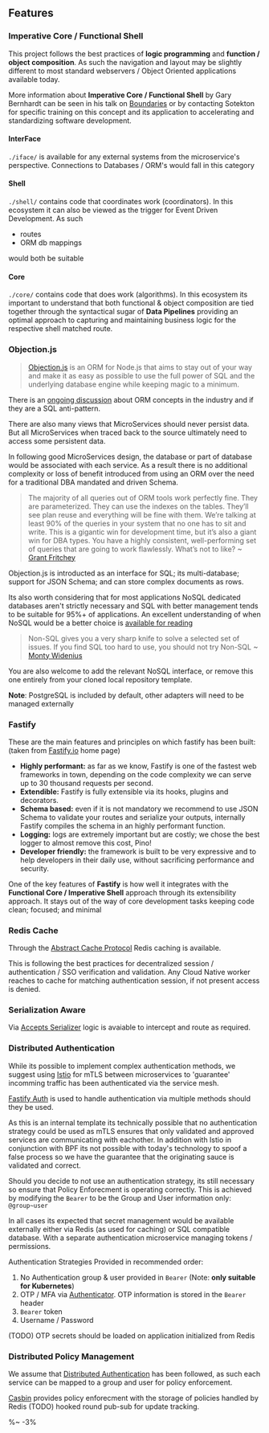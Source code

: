 ## Features

### Imperative Core / Functional Shell

This project follows the best practices of **logic programming** and **function / object composition**. As such the navigation and layout may be slightly different to most standard webservers / Object Oriented applications available today.

More information about **Imperative Core / Functional Shell** by Gary Bernhardt can be seen in his talk on [Boundaries](https://www.youtube.com/watch?v=yTkzNHF6rMs) or by contacting Sotekton for specific training on this concept and its application to accelerating and standardizing software development.

#### InterFace

`./iface/` is available for any external systems from the microservice's perspective. Connections to Databases / ORM's would fall in this category

#### Shell

`./shell/` contains code that coordinates work (coordinators). In this ecosystem it can also be viewed as the trigger for Event Driven Development. As such

- routes
- ORM db mappings

would both be suitable

#### Core

`./core/` contains code that does work (algorithms). In this ecosystem its important to understand that both functional & object composition are tied together through the syntactical sugar of **Data Pipelines** providing an optimal approach to capturing and maintaining business logic for the respective shell matched route.

### Objection.js

> [Objection.js](https://vincit.github.io/objection.js/#introduction) is an ORM for Node.js that aims to stay out of your way and make it as easy as possible to use the full power of SQL and the underlying database engine while keeping magic to a minimum.

There is an [ongoing discussion](https://medium.com/@mantasd/orm-is-an-offensive-anti-pattern-really-42269673d54d) about ORM concepts in the industry and if they are a SQL anti-pattern.

There are also many views that MicroServices should never persist data. But all MicroServices when traced back to the source ultimately need to access some persistent data.

In following good MicroServices design, the database or part of database would be associated with each service. As a result there is no additional complexity or loss of benefit introduced from using an ORM over the need for a traditional DBA mandated and driven Schema.

> The majority of all queries out of ORM tools work perfectly fine. They are parameterized. They can use the indexes on the tables. They’ll see plan reuse and everything will be fine with them. We’re talking at least 90% of the queries in your system that no one has to sit and write. This is a gigantic win for development time, but it’s also a giant win for DBA types. You have a highly consistent, well-performing set of queries that are going to work flawlessly. What’s not to like? ~ [Grant Fritchey](https://www.scarydba.com/2017/07/05/love-entity-framework/)

Objection.js is introducted as an interface for SQL; its multi-database; support for JSON Schema; and can store complex documents as rows.

Its also worth considering that for most applications NoSQL dedicated databases aren't strictly necessary and SQL with better management tends to be suitable for 95%+ of applications. An excellent understanding of when NoSQL would be a better choice is [available for reading](https://www.linuxjournal.com/article/10770)

> Non-SQL gives you a very sharp knife to solve a selected set of issues. If you find SQL too hard to use, you should not try Non-SQL ~ [Monty Widenius](https://www.linuxjournal.com/article/10770)

You are also welcome to add the relevant NoSQL interface, or remove this one entirely from your cloned local repository template.

**Note**: PostgreSQL is included by default, other adapters will need to be managed externally

### Fastify

These are the main features and principles on which fastify has been built: (taken from [Fastify.io](https://www.fastify.io/) home page)

- **Highly performant:** as far as we know, Fastify is one of the fastest web frameworks in town, depending on the code complexity we can serve up to 30 thousand requests per second.
- **Extendible:** Fastify is fully extensible via its hooks, plugins and decorators.
- **Schema based:** even if it is not mandatory we recommend to use JSON Schema to validate your routes and serialize your outputs, internally Fastify compiles the schema in an highly performant function.
- **Logging:** logs are extremely important but are costly; we chose the best logger to almost remove this cost, Pino!
- **Developer friendly:** the framework is built to be very expressive and to help developers in their daily use, without sacrificing performance and security.

One of the key features of **Fastify** is how well it integrates with the **Functional Core / Imperative Shell** approach through its extensibility approach. It stays out of the way of core development tasks keeping code clean; focused; and minimal

### Redis Cache

Through the [Abstract Cache Protocol](https://github.com/jsumners/abstract-cache) Redis caching is available.

This is following the best practices for decentralized session / authentication / SSO verification and validation. Any Cloud Native worker reaches to cache for matching authentication session, if not present access is denied.

### Serialization Aware

Via [Accepts Serializer](https://github.com/fastify/fastify-accepts-serializer) logic is avaiable to intercept and route as required.

### Distributed Authentication

While its possible to implement complex authentication methods, we suggest using [Istio](https://istio.io) for mTLS between microservices to 'guarantee' incomming traffic has been authenticated via the service mesh.

[Fastify Auth](https://github.com/fastify/fastify-auth) is used to handle authentication via multiple methods should they be used.

As this is an internal template its technically possible that no authentication strategy could be used as mTLS ensures that only validated and approved services are communicating with eachother. In addition with Istio in conjunction with BPF its not possible with today's technology to spoof a false process so we have the guarantee that the originating sauce is validated and correct.

Should you decide to not use an authentication strategy, its still necessary so ensure that Policy Enforecment is operating correctly. This is achieved by modifying the `Bearer` to be the Group and User information only: `@group~user`

In all cases its expected that secret management would be available externally either via Redis (as used for caching) or SQL compatible database. With a separate authentication microservice managing tokens / permissions.

Authentication Strategies Provided in recommended order:

1. No Authentication group & user provided in `Bearer` (Note: **only suitable for Kubernetes**)
2. OTP / MFA via [Authenticator](https://www.npmjs.com/package/authenticator). OTP information is stored in the `Bearer` header
3. `Bearer` token
4. Username / Password

(TODO) OTP secrets should be loaded on application initialized from Redis

### Distributed Policy Management

We assume that [Distributed Authentication](#distributed-authentication) has been followed, as such each service can be mapped to a group and user for policy enforcement.

[Casbin](https://casbin.org/en/) provides policy enforecment with the storage of policies handled by Redis (TODO) hooked round pub-sub for update tracking.

%~ -3%
